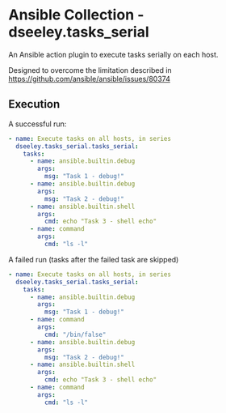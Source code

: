 # Ansible Collection - dseeley.tasks_serial

An Ansible action plugin to execute tasks serially on each host.

Designed to overcome the limitation described in https://github.com/ansible/ansible/issues/80374

## Execution
A successful run:
```yaml
- name: Execute tasks on all hosts, in series
  dseeley.tasks_serial.tasks_serial:
    tasks:
      - name: ansible.builtin.debug
        args:
          msg: "Task 1 - debug!"
      - name: ansible.builtin.debug
        args:
          msg: "Task 2 - debug!"
      - name: ansible.builtin.shell
        args:
          cmd: echo "Task 3 - shell echo"
      - name: command
        args:
          cmd: "ls -l"
```

A failed run (tasks after the failed task are skipped)
```yaml
- name: Execute tasks on all hosts, in series
  dseeley.tasks_serial.tasks_serial:
    tasks:
      - name: ansible.builtin.debug
        args:
          msg: "Task 1 - debug!"
      - name: command
        args:
          cmd: "/bin/false"
      - name: ansible.builtin.debug
        args:
          msg: "Task 2 - debug!"
      - name: ansible.builtin.shell
        args:
          cmd: echo "Task 3 - shell echo"
      - name: command
        args:
          cmd: "ls -l"
```